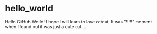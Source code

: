 # hello_world
Hello GitHub World!
I hope I will learn to love octcat. It was "!!!!!" moment when I found out it was just a cute cat.... 
